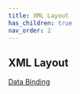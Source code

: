 ```yaml
---
title: XML Layout
has_children: true
nav_order: 2
---
```


## XML Layout

[Data Binding](/docs/binding.md)

